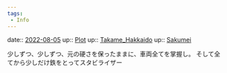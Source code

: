 ```yaml
---
tags:
 - Info
---
```


date:: [2022-08-05](../Daily_Note/2022-08-05.md)
up:: [Plot](../Bar/Novel/Chaos/Plot.md)
up:: [Takame_Hakkaido](../Bar/Novel/Nacaria/Takame_Hakkaido.md)
up:: [Sakumei](../Bar/Novel/Nacaria/Sakumei.md)

少しずつ、少しずつ、元の硬さを保ったままに、車両全てを掌握し。
そして全てから少しだけ鉄をとってスタビライザー